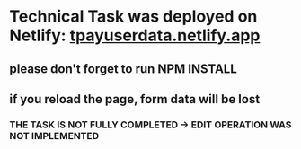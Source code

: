 # Technical Task was deployed on Netlify: [tpayuserdata.netlify.app]([https://tpayuserdata.netlify.app])

## please don't forget to run NPM INSTALL 

## if you reload the page, form data will be lost

### THE TASK IS NOT FULLY COMPLETED -> EDIT OPERATION WAS NOT IMPLEMENTED
